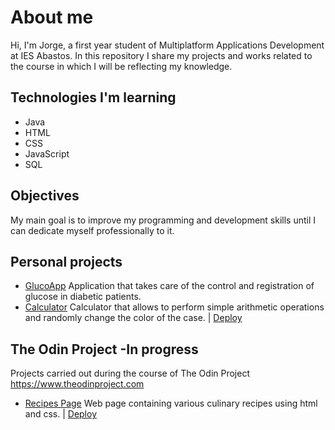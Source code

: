 # About me

<p>Hi, I'm Jorge, a first year student of Multiplatform Applications Development at IES Abastos. In this repository I share my projects and works related to the course in which I will be reflecting my knowledge.</p>

## Technologies I'm learning

- Java
- HTML
- CSS
- JavaScript
- SQL

## Objectives

<p>My main goal is to improve my programming and development skills until I can dedicate myself professionally to it.</p>


## Personal projects

- [GlucoApp](https://github.com/cokke93/AppGlucosa.git) Application that takes care of the control and registration of glucose in diabetic patients.
- [Calculator](https://github.com/cokke93/Calculadora) Calculator that allows to perform simple arithmetic operations and randomly change the color of the case. | [Deploy](https://cokke93.github.io/Calculadora/)

## The Odin Project -In progress
 
Projects carried out during the course of The Odin Project <br>
https://www.theodinproject.com <br>
- [Recipes Page](https://github.com/cokke93/odin-recipes) Web page containing various culinary recipes using html and css. | [Deploy](https://cokke93.github.io/odin-recipes/)
